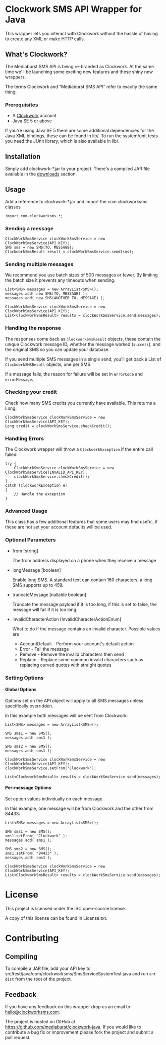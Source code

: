 # Clockwork SMS API Wrapper for Java

This wrapper lets you interact with Clockwork without the hassle of having to create any XML or make HTTP calls.

## What's Clockwork?

The Mediaburst SMS API is being re-branded as Clockwork. At the same time we'll be launching some exciting new features
and these shiny new wrappers.

The terms Clockwork and "Mediaburst SMS API" refer to exactly the same thing.

### Prerequisites

* A [Clockwork][2] account
* Java SE 5 or above

If you're using Java SE 5 there are some additional dependencies for the Java XML bindings, these can be found in lib/. To run the system/unit tests you need the JUnit library, which is also available in lib/.

## Installation

Simply add clockwork-*.jar to your project. There's a compiled JAR file available in the [downloads][3] section.

## Usage

Add a reference to clockwork-*.jar and import the com.clockworksms classes

    import com.clockworksms.*;

### Sending a message
    
	ClockWorkSmsService clockWorkSmsService = new ClockWorkSmsService(API_KEY);
	SMS sms = new SMS(TO, MESSAGE);			
	ClockworkSmsResult result = clockWorkSmsService.send(sms);

### Sending multiple messages

We recommend you use batch sizes of 500 messages or fewer. By limiting the batch size it prevents any timeouts when sending.

	List<SMS> messages = new ArrayList<SMS>();
	messages.add( new SMS(TO, MESSAGE) );
	messages.add( new SMS(ANOTHER_TO, MESSAGE) );
			
	ClockWorkSmsService clockWorkSmsService = new ClockWorkSmsService(API_KEY);
	List<ClockworkSmsResult> results = clockWorkSmsService.send(messages);

### Handling the response

The responses come back as `ClockworkSmsResult` objects, these contain the unique Clockwork message ID, whether the message worked (`success`), and the original SMS so you can update your database.

If you send multiple SMS messages in a single send, you'll get back a List of `ClockworkSMSResult` objects, one per SMS.

If a message fails, the reason for failure will be set in `errorCode` and `errorMessage`.  

### Checking your credit

Check how many SMS credits you currently have available. This returns a Long.

    ClockWorkSmsService clockWorkSmsService = new ClockWorkSmsService(API_KEY);			
    Long credit = clockWorkSmsService.checkCredit();
    
### Handling Errors

The Clockwork wrapper will throw a `ClockworkException` if the entire call failed.

	try {
		ClockWorkSmsService clockWorkSmsService = new ClockWorkSmsService(INVALID_API_KEY);
		clockWorkSmsService.checkCredit();
	}
    catch (ClockworkException e)
    {
        // Handle the exception
	}
    

### Advanced Usage

This class has a few additional features that some users may find useful, if these are not set your account defaults will be used.

### Optional Parameters

*   from [string]

    The from address displayed on a phone when they receive a message

*   longMessage [boolean]  

    Enable long SMS. A standard text can contain 160 characters, a long SMS supports up to 459.

*   truncateMessage [nullable boolean]  

    Truncate the message payload if it is too long, if this is set to false, the message will fail if it is too long.

*	invalidCharacterAction [InvalidCharacterActionEnum]

	What to do if the message contains an invalid character. Possible values are
    * AccountDefault - Perform your account's default action
	* Error			 - Fail the message
	* Remove		 - Remove the invalid characters then send
	* Replace		 - Replace some common invalid characters such as replacing curved quotes with straight quotes

### Setting Options

#### Global Options

Options set on the API object will apply to all SMS messages unless specifically overridden.

In this example both messages will be sent from Clockwork:

	List<SMS> messages = new ArrayList<SMS>();
			
	SMS sms1 = new SMS();
	messages.add( sms1 );
			
	SMS sms2 = new SMS();
    messages.add( sms1 );
	
	ClockWorkSmsService clockWorkSmsService = new ClockWorkSmsService(API_KEY);
    clockWorkSmsService.setFrom("Clockwork");

	List<ClockworkSmsResult> results = clockWorkSmsService.send(messages);
        
#### Per-message Options

Set option values individually on each message.

In this example, one message will be from Clockwork and the other from 84433:

	List<SMS> messages = new ArrayList<SMS>();
			
	SMS sms1 = new SMS();
	sms1.setFrom( "Clockwork" );
	messages.add( sms1 );
			
	SMS sms2 = new SMS();
	sms1.setFrom( "84433" );
	messages.add( sms1 );
			
	ClockWorkSmsService clockWorkSmsService = new ClockWorkSmsService(API_KEY);
	List<ClockworkSmsResult> results = clockWorkSmsService.send(messages);

# License

This project is licensed under the ISC open-source license.

A copy of this license can be found in License.txt.

# Contributing

## Compiling

To compile a JAR file, add your API key to src/test/java/com/clockworksms/SmsServiceSystemTest.java and run `ant dist` from the root of the project.

## Feedback

If you have any feedback on this wrapper drop us an email to hello@clockworksms.com.

The project is hosted on GitHub at https://github.com/mediaburst/clockwork-java.
If you would like to contribute a bug fix or improvement please fork the project 
and submit a pull request.

[2]: http://www.clockworksms.com/
[3]: https://github.com/mediaburst/clockwork-java/downloads/
